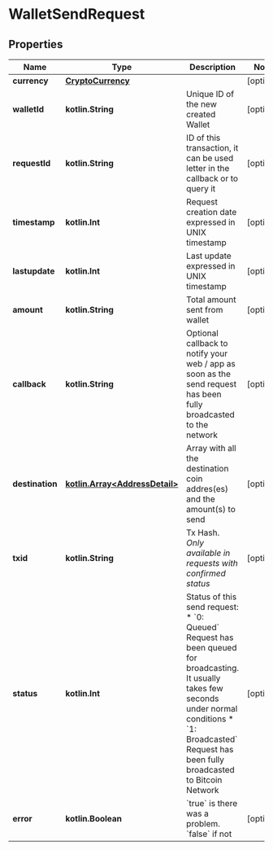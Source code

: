 
# WalletSendRequest

## Properties
Name | Type | Description | Notes
------------ | ------------- | ------------- | -------------
**currency** | [**CryptoCurrency**](CryptoCurrency.md) |  |  [optional]
**walletId** | **kotlin.String** | Unique ID of the new created Wallet |  [optional]
**requestId** | **kotlin.String** | ID of this transaction, it can be used letter in the callback or to query it |  [optional]
**timestamp** | **kotlin.Int** | Request creation date expressed in UNIX timestamp |  [optional]
**lastupdate** | **kotlin.Int** | Last update expressed in UNIX timestamp |  [optional]
**amount** | **kotlin.String** | Total amount sent from wallet |  [optional]
**callback** | **kotlin.String** | Optional callback to notify your web / app as soon as the send request has been fully broadcasted to the network |  [optional]
**destination** | [**kotlin.Array&lt;AddressDetail&gt;**](AddressDetail.md) | Array with all the destination coin addres(es) and the amount(s) to send  |  [optional]
**txid** | **kotlin.String** | Tx Hash. *Only available in requests with confirmed status*  |  [optional]
**status** | **kotlin.Int** | Status of this send request:   * &#x60;0: Queued&#x60; Request has been queued for broadcasting. It usually takes few seconds under normal conditions   * &#x60;1: Broadcasted&#x60; Request has been fully broadcasted to Bitcoin Network   |  [optional]
**error** | **kotlin.Boolean** | &#x60;true&#x60; is there was a problem. &#x60;false&#x60; if not  |  [optional]




